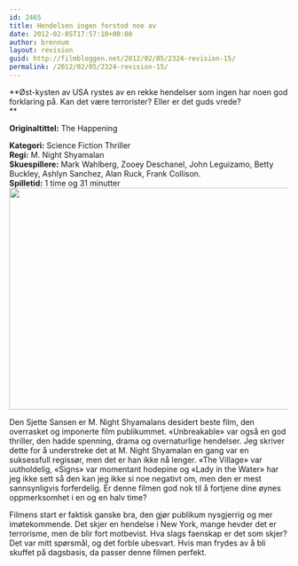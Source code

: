 ```yaml
---
id: 2465
title: Hendelsen ingen forstod noe av
date: 2012-02-05T17:57:10+00:00
author: brennum
layout: revision
guid: http://filmbloggen.net/2012/02/05/2324-revision-15/
permalink: /2012/02/05/2324-revision-15/
---
```

**Øst-kysten av USA rystes av en rekke hendelser som ingen har noen god forklaring på. Kan det være terrorister? Eller er det guds vrede?  
** 

**<!--more-->Originaltittel:** The Happening

  
**Kategori:** Science Fiction Thriller  
**Regi:** M. Night Shyamalan  
**Skuespillere:** Mark Wahlberg, Zooey Deschanel, John Leguizamo, Betty Buckley, Ashlyn Sanchez, Alan Ruck, Frank Collison.  
**Spilletid:** 1 time og 31 minutter  
<a href="http://filmbloggen.net/?attachment_id=2440" rel="attachment wp-att-2440"><img class="alignnone size-full wp-image-2440" src="http://filmbloggen.net/wp-content/uploads//2012/02/zooey_deschanel_the_happening_movie_image.jpg" alt="" width="600" height="400" /></a>

Den Sjette Sansen er M. Night Shyamalans desidert beste film, den overrasket og imponerte film publikummet. &laquo;Unbreakable&raquo; var også en god thriller, den hadde spenning, drama og overnaturlige hendelser. Jeg skriver dette for å understreke det at M. Night Shyamalan en gang var en suksessfull regissør, men det er han ikke nå lenger. &laquo;The Village&raquo; var uutholdelig, &laquo;Signs&raquo; var momentant hodepine og &laquo;Lady in the Water&raquo; har jeg ikke sett så den kan jeg ikke si noe negativt om, men den er mest sannsynligvis forferdelig. Er denne filmen god nok til å fortjene dine øynes oppmerksomhet i en og en halv time?

Filmens start er faktisk ganske bra, den gjør publikum nysgjerrig og mer imøtekommende. Det skjer en hendelse i New York, mange hevder det er terrorisme, men de blir fort motbevist. Hva slags faenskap er det som skjer? Det var mitt spørsmål, og det forble ubesvart. Hvis man frydes av å bli skuffet på dagsbasis, da passer denne filmen perfekt.